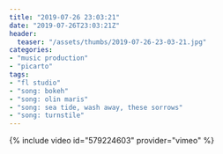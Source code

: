 ```yaml
---
title: "2019-07-26 23:03:21"
date: "2019-07-26T23:03:21Z"
header:
  teaser: "/assets/thumbs/2019-07-26-23-03-21.jpg"
categories:
- "music production"
- "picarto"
tags:
- "fl studio"
- "song: bokeh"
- "song: olin maris"
- "song: sea tide, wash away, these sorrows"
- "song: turnstile"
---
```

{% include video id="579224603" provider="vimeo" %}
